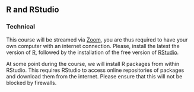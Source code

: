
## R and RStudio

### Technical

This course will be streamed via [Zoom](https://zoom.us/), you are thus required to have your own computer with an internet connection.
Please, install the latest the version of [R](https://cran.r-project.org/), followed by the installation of the free version of [RStudio](https://www.rstudio.com/products/rstudio/download/).

At some point during the course, we will install R packages from within RStudio. This requires RStudio to access online repositories of packages and download them from the internet. Please ensure that this will not be blocked by firewalls.



